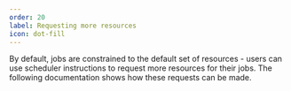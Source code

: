 ```yaml
---
order: 20
label: Requesting more resources
icon: dot-fill
---
```

By default, jobs are constrained to the default set of resources - users can use scheduler instructions to request more resources for their jobs. The following documentation shows how these requests can be made.
